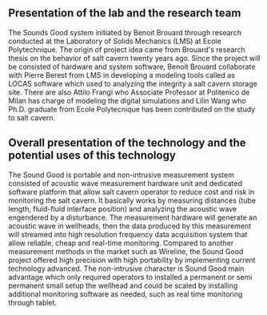 ## Presentation of the lab and the research team

The Sounds Good system initiated by Benoit Brouard through research conducted at the Laboratory of Solids Mechanics (LMS) at Ecole Polytechnique. The origin of project idea came from Brouard's research thesis on the behavior of salt cavern twenty years ago. Since the project will be consisted of hardware and system software, Benoit Brouard collaborate with Pierre Berest from LMS in developing a modeling tools called as LOCAS software which used to analyzing the integrity a salt cavern storage site. There are also Attilo Frangi who Associate Professor at Politenico de Milan has charge of modeling the digital simulations and Lilin Wang who Ph.D. graduate from Ecole Polytecnique has been contributed on the study to salt cavern.


## Overall presentation of the technology and the potential uses of this technology

The Sound Good is portable and non-intrusive measurement system consisted of acoustic wave measurement hardware unit and dedicated software platform that allow salt cavern operator to reduce cost and risk in monitoring the salt cavern. It basically works by measuring distances (tube length, fluid-fluid interface position) and analyzing the acoustic wave engendered by a disturbance. The measurement hardware will generate an acoustic wave in wellheads, then the data produced by this measurement will streamed into high resolution frequency data acquisition system that allow reliable, cheap and real-time monitoring. Compared to another measurement methods in the market such as Wireline, the Sound Good project offered high precision with high portability by implementing current technology advanced. The non-intrusive character is Sound Good main advantage which only required operators to installed a permanent or semi permanent small setup the wellhead and could be scaled by installing additional monitoring software as needed, such as real time monitoring through tablet.
